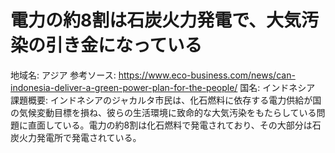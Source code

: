 # 電力の約8割は石炭火力発電で、大気汚染の引き金になっている

地域名: アジア
参考ソース: https://www.eco-business.com/news/can-indonesia-deliver-a-green-power-plan-for-the-people/
国名: インドネシア
課題概要: インドネシアのジャカルタ市民は、化石燃料に依存する電力供給が国の気候変動目標を損ね、彼らの生活環境に致命的な大気汚染をもたらしている問題に直面している。電力の約8割は化石燃料で発電されており、その大部分は石炭火力発電所で発電されている。